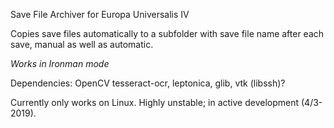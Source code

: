 Save File Archiver for Europa Universalis IV

Copies  save files automatically to a subfolder with save file name after each save, manual as well as automatic.

*Works in Ironman mode*

Dependencies: OpenCV tesseract-ocr, leptonica, glib, vtk (libssh)?

Currently only works on Linux.
Highly unstable; in active development (4/3-2019).
